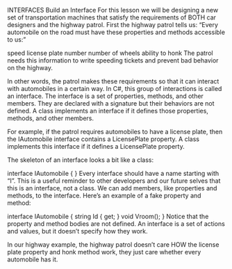 INTERFACES
Build an Interface
For this lesson we will be designing a new set of transportation machines that satisfy the requirements of BOTH car designers and the highway patrol. First the highway patrol tells us: “Every automobile on the road must have these properties and methods accessible to us:”

speed
license plate number
number of wheels
ability to honk
The patrol needs this information to write speeding tickets and prevent bad behavior on the highway.

In other words, the patrol makes these requirements so that it can interact with automobiles in a certain way. In C#, this group of interactions is called an interface. The interface is a set of properties, methods, and other members. They are declared with a signature but their behaviors are not defined. A class implements an interface if it defines those properties, methods, and other members.

For example, if the patrol requires automobiles to have a license plate, then the IAutomobile interface contains a LicensePlate property. A class implements this interface if it defines a LicensePlate property.

The skeleton of an interface looks a bit like a class:

interface IAutomobile
{
}
Every interface should have a name starting with “I”. This is a useful reminder to other developers and our future selves that this is an interface, not a class. We can add members, like properties and methods, to the interface. Here’s an example of a fake property and method:

interface IAutomobile
{
  string Id { get; }
  void Vroom();
}
Notice that the property and method bodies are not defined. An interface is a set of actions and values, but it doesn’t specify how they work.

In our highway example, the highway patrol doesn’t care HOW the license plate property and honk method work, they just care whether every automobile has it.
